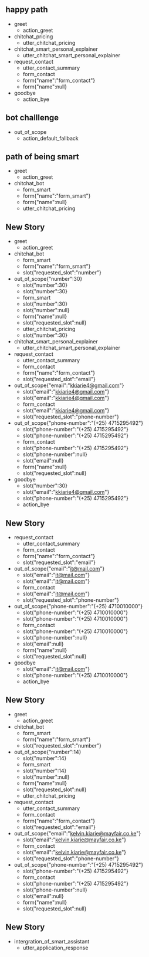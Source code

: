 ## happy path
* greet
  - action_greet
* chitchat_pricing
  - utter_chitchat_pricing
* chitchat_smart_personal_explainer
  - utter_chitchat_smart_personal_explainer  
* request_contact
  - utter_contact_summary
  - form_contact
  - form{"name":"form_contact"}
  - form{"name":null} 
* goodbye
  - action_bye

## bot challlenge
* out_of_scope
    - action_default_fallback

## path of being smart

* greet
  - action_greet
* chitchat_bot
  - form_smart
  - form{"name":"form_smart"}
  - form{"name":null}
  - utter_chitchat_pricing

## New Story

* greet
    - action_greet
* chitchat_bot
    - form_smart
    - form{"name":"form_smart"}
    - slot{"requested_slot":"number"}
* out_of_scope{"number":30}
    - slot{"number":30}
    - slot{"number":30}
    - form_smart
    - slot{"number":30}
    - slot{"number":null}
    - form{"name":null}
    - slot{"requested_slot":null}
    - utter_chitchat_pricing
    - slot{"number":30}
* chitchat_smart_personal_explainer
    - utter_chitchat_smart_personal_explainer
* request_contact
    - utter_contact_summary
    - form_contact
    - form{"name":"form_contact"}
    - slot{"requested_slot":"email"}
* out_of_scope{"email":"kkiarie4@gmail.com"}
    - slot{"email":"kkiarie4@gmail.com"}
    - slot{"email":"kkiarie4@gmail.com"}
    - form_contact
    - slot{"email":"kkiarie4@gmail.com"}
    - slot{"requested_slot":"phone-number"}
* out_of_scope{"phone-number":"(+25) 4715295492"}
    - slot{"phone-number":"(+25) 4715295492"}
    - slot{"phone-number":"(+25) 4715295492"}
    - form_contact
    - slot{"phone-number":"(+25) 4715295492"}
    - slot{"phone-number":null}
    - slot{"email":null}
    - form{"name":null}
    - slot{"requested_slot":null}
* goodbye
    - slot{"number":30}
    - slot{"email":"kkiarie4@gmail.com"}
    - slot{"phone-number":"(+25) 4715295492"}
    - action_bye

## New Story

* request_contact
    - utter_contact_summary
    - form_contact
    - form{"name":"form_contact"}
    - slot{"requested_slot":"email"}
* out_of_scope{"email":"it@mail.com"}
    - slot{"email":"it@mail.com"}
    - slot{"email":"it@mail.com"}
    - form_contact
    - slot{"email":"it@mail.com"}
    - slot{"requested_slot":"phone-number"}
* out_of_scope{"phone-number":"(+25) 4710010000"}
    - slot{"phone-number":"(+25) 4710010000"}
    - slot{"phone-number":"(+25) 4710010000"}
    - form_contact
    - slot{"phone-number":"(+25) 4710010000"}
    - slot{"phone-number":null}
    - slot{"email":null}
    - form{"name":null}
    - slot{"requested_slot":null}
* goodbye
    - slot{"email":"it@mail.com"}
    - slot{"phone-number":"(+25) 4710010000"}
    - action_bye

## New Story

* greet
    - action_greet
* chitchat_bot
    - form_smart
    - form{"name":"form_smart"}
    - slot{"requested_slot":"number"}
* out_of_scope{"number":14}
    - slot{"number":14}
    - form_smart
    - slot{"number":14}
    - slot{"number":null}
    - form{"name":null}
    - slot{"requested_slot":null}
    - utter_chitchat_pricing
* request_contact
    - utter_contact_summary
    - form_contact
    - form{"name":"form_contact"}
    - slot{"requested_slot":"email"}
* out_of_scope{"email":"kelvin.kiarie@mayfair.co.ke"}
    - slot{"email":"kelvin.kiarie@mayfair.co.ke"}
    - form_contact
    - slot{"email":"kelvin.kiarie@mayfair.co.ke"}
    - slot{"requested_slot":"phone-number"}
* out_of_scope{"phone-number":"(+25) 4715295492"}
    - slot{"phone-number":"(+25) 4715295492"}
    - form_contact
    - slot{"phone-number":"(+25) 4715295492"}
    - slot{"phone-number":null}
    - slot{"email":null}
    - form{"name":null}
    - slot{"requested_slot":null}

## New Story

* intergration_of_smart_assistant
    - utter_application_response
